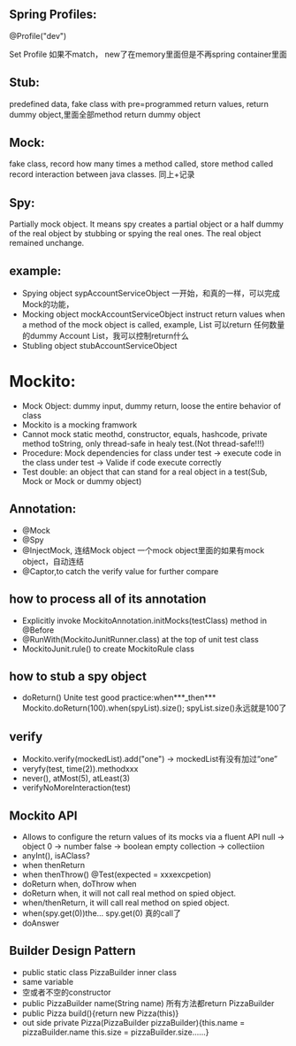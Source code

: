 ## Spring Profiles:
@Profile("dev")

Set Profile
如果不match， new了在memory里面但是不再spring container里面

## Stub:
predefined data, fake class with pre=programmed return values, return dummy object,里面全部method return dummy object

## Mock:
fake class, record how many times a method called, store method called record interaction between java classes. 同上+记录

## Spy:
Partially mock object. It means spy creates a partial object or a half dummy of the real object by stubbing or spying the real ones.
The real object remained unchange.

## example:
- Spying object sypAccountServiceObject  一开始，和真的一样，可以完成Mock的功能，
- Mocking object mockAccountServiceObject  instruct return values when a method of the mock object is called, example, List<Account> 可以return
  任何数量的dummy Account List，我可以控制return什么
- Stubling object stubAccountServiceObject
  
# Mockito:
-  Mock Object: dummy input, dummy return, loose the entire behavior of class
-  Mockito is a mocking framwork
-  Cannot mock static meothd, constructor, equals, hashcode, private method toString, only thread-safe in healy test.(Not thread-safe!!!)
-  Procedure: Mock dependencies for class under test -> execute code in the class under test -> Valide if code execute correctly
-  Test double: an object that can stand for a real object in a test(Sub, Mock or Mock or dummy object)

## Annotation:
- @Mock
- @Spy
- @InjectMock, 连结Mock object 一个mock object里面的如果有mock object，自动连结
- @Captor,to catch the verify value for further compare

## how to process all of its annotation
- Explicitly invoke MockitoAnnotation.initMocks(testClass) method in @Before
- @RunWith(MockitoJunitRunner.class) at the top of unit test class
- MockitoJunit.rule() to create MockitoRule class

## how to stub a spy object
- doReturn()  Unite test good practice:when***_then***
Mockito.doReturn(100).when(spyList).size(); spyList.size()永远就是100了
## verify
- Mockito.verify(mockedList).add("one") -> mockedList有没有加过“one”
- veryfy(test, time(2)).methodxxx
- never(), atMost(5), atLeast(3)
- verifyNoMoreInteraction(test)

## Mockito API
- Allows to configure the return values of its mocks via a fluent API
null -> object 0 -> number false -> boolean empty collection -> collectiion
- anyInt(), isAClass?
- when thenReturn
- when thenThrow()  @Test(expected = xxxexcpetion)
- doReturn when, doThrow when
- doReturn when, it will not call real method on spied object.
- when/thenReturn, it will call real method on spied object.
- when(spy.get(0))the...  spy.get(0) 真的call了
- doAnswer

## Builder Design Pattern
- public static class PizzaBuilder inner class
- same variable
- 空或者不空的constructor
- public PizzaBuilder name(String name) 所有方法都return PizzaBuilder
- public Pizza build(){return new Pizza(this)}
- out side private Pizza(PizzaBuilder pizzaBuilder){this.name = pizzaBuilder.name this.size = pizzaBuilder.size......}




